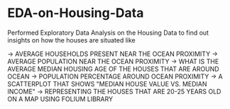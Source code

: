 # EDA-on-Housing-Data
Performed Exploratory Data Analysis on the Housing Data to find out insights on how the houses are situated like 

-> AVERAGE HOUSEHOLDS PRESENT NEAR THE OCEAN PROXIMITY
-> AVERAGE POPULATION NEAR THE OCEAN PROXIMITY
-> WHAT IS THE AVERAGE MEDIAN HOUSING AGE OF THE HOUSES THAT ARE AROUND OCEAN
-> POPULATION PERCENTAGE AROUND OCEAN PROXIMITY
-> A SCATTERPLOT THAT SHOWS "MEDIAN HOUSE VALUE VS. MEDIAN INCOME"
-> REPRESENTING THE HOUSES THAT ARE 20-25 YEARS OLD ON A MAP USING FOLIUM LIBRARY
